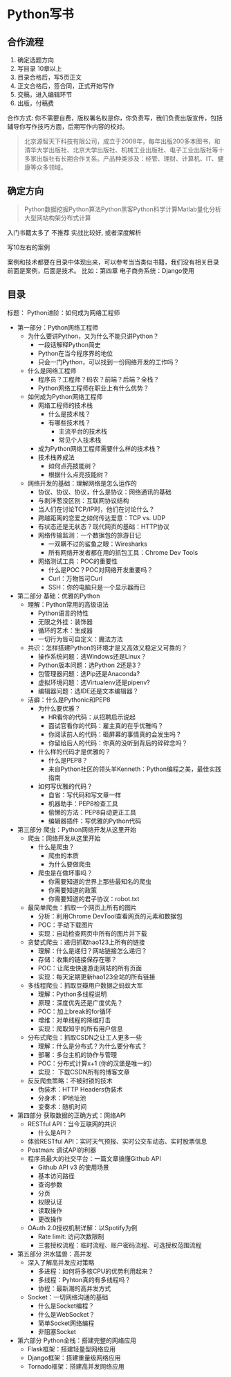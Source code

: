 # Python写书

## 合作流程

1. 确定选题方向
2. 写目录  10章以上
3. 目录合格后，写5页正文
4. 正文合格后，签合同，正式开始写作
5. 交稿，进入编辑环节
6. 出版，付稿费

合作方式: 你不需要自费，版权署名权是你，你负责写，我们负责出版宣传，包括辅导你写作技巧方面，后期写作内容的校对。

> 北京源智天下科技有限公司，成立于2008年，每年出版200多本图书，和清华大学出版社、北京大学出版社、机械工业出版社、电子工业出版社等十多家出版社有长期合作关系。产品种类涉及：经管、理财、计算机、IT、健康等众多领域。

## 确定方向

> Python数据挖掘Python算法Python黑客Python科学计算Matlab量化分析大型网站构架分布式计算

入门书籍太多了 不推荐 实战比较好, 或者深度解析

写10左右的案例

案例和技术都要在目录中体现出来，可以参考当当类似书籍，我们没有相关目录
前面是案例，后面是技术。
比如：第四章 电子商务系统：Django使用



## 目录

标题： Python进阶：如何成为网络工程师
- 第一部分：Python网络工程师
    - 为什么要讲Python，又为什么不能只讲Python？
        - 一段话解释Python简史
        - Python在当今程序界的地位
        - 只会一门Python，可以找到一份网络开发的工作吗？
    - 什么是网络工程师
        - 程序员？工程师？码农？前端？后端？全栈？
        - Python网络工程师在职业上有什么优势？
    - 如何成为Python网络工程师
        - 网络工程师的技术栈
            - 什么是技术栈？
            - 有哪些技术栈？
                - 主流平台的技术栈
                - 常见个人技术栈
        - 成为Python网络工程师需要什么样的技术栈？
        - 技术栈养成法
            - 如何点亮技能树？
            - 根据什么点亮技能树？
    - 网络开发的基础：理解网络是怎么运作的
        - 协议、协议、协议，什么是协议：网络通讯的基础
        - 与剥洋葱没区别：互联网协议结构
        - 当人们在讨论TCP/IP时，他们在讨论什么？
        - 跨越距离的恋爱之如何传达爱意：TCP vs. UDP
        - 有状态还是无状态？现代网页的基础：HTTP协议
        - 网络传输监测：一个数据包的旅游日记
            - 一双瞒不过的鲨鱼之眼：Wiresharks
            - 所有网络开发者都在用的抓包工具：Chrome Dev Tools
        - 网络测试工具：POC的重要性
            - 什么是POC？POC对网络开发重要吗？
            - Curl：万物皆可Curl
            - SSH：你的电脑只是一个显示器而已
- 第二部分 基础：优雅的Python
    - 理解：Python常用的高级语法
        - Python语言的特性
        - 无限之外挂：装饰器
        - 循环的艺术：生成器
        - 一切行为皆可自定义：魔法方法
    - 共识：怎样搭建Python的环境才是又高效又稳定又可靠的？
        - 操作系统问题：选Windows还是Linux？
        - Python版本问题：选Python 2还是3？
        - 包管理器问题：选Pip还是Anaconda?
        - 虚拟环境问题：选Virtualenv还是pipenv?
        - 编辑器问题：选IDE还是文本编辑器？
    - 洁癖：什么是Pythonic和PEP8
        - 为什么要优雅？
            - HR看你的代码：从招聘启示说起
            - 面试官看你的代码：雇主真的在乎优雅吗？
            - 你阅读前人的代码：砸屏幕的事情真的会发生吗？
            - 你留给后人的代码：你真的没听到背后的碎碎念吗？
        - 什么样的代码才是优雅的？
            - 什么是PEP8？
            - 来自Python社区的领头羊Kenneth：Python编程之美，最佳实践指南
        - 如何写优雅的代码？
            - 自省：写代码和写文章一样
            - 机器助手：PEP8检查工具
            - 偷懒的方法：PEP8自动更正工具
            - 编辑器插件：写优雅的Python代码
- 第三部分 爬虫：Python网络开发从这里开始
    - 爬虫：网络开发从这里开始
        - 什么是爬虫？
            - 爬虫的本质
            - 为什么要做爬虫
        - 爬虫是在做坏事吗？
            - 你需要知道的世界上那些最知名的爬虫
            - 你需要知道的政策
            - 你需要知道的君子协议：robot.txt
    - 最简单爬虫：抓取一个网页上所有的图片
        - 分析：利用Chrome DevTool查看网页的元素和数据包
        - POC：手动下载图片
        - 实现：自动检查网页中所有的图片并下载
    - 贪婪式爬虫：递归抓取hao123上所有的链接
        - 理解：什么是递归？网站链接怎么递归？
        - 存储：收集的链接保存在哪？
        - POC：让爬虫快速游走网站的所有页面
        - 实现：每天定期更新hao123全站的所有链接
    - 多线程爬虫：抓取豆瓣用户数据之蚂蚁大军
        - 理解：Python多线程说明
        - 原理：深度优先还是广度优先？
        - POC：加上break的for循环
        - 增维：对单线程的降维打击
        - 实现：爬取知乎的所有用户信息
    - 分布式爬虫：抓取CSDN之让工人更多一些
        - 理解：什么是分布式？为什么要分布式？
        - 部署：多台主机的协作与管理
        - POC：分布式计算x+1 (你的汉堡是唯一的）
        - 实现： 下载CSDN所有的博客文章
    - 反反爬虫策略：不被封锁的技术
        - 伪装术：HTTP Headers伪装术
        - 分身术：IP地址池
        - 变奏术：随机时间
- 第四部分 获取数据的正确方式：网络API
    - RESTful API：当今互联网的共识
        - 什么是API？
    - 体验RESTful API：实时天气预报、实时公交车动态、实时股票信息
    - Postman: 调试API的利器
    - 程序员最大的社交平台：一篇文章搞懂Github API
        - Github API v3 的使用场景
        - 基本访问路径
        - 查询参数
        - 分页
        - 权限认证
        - 读取操作
        - 更改操作
    - OAuth 2.0授权机制详解：以Spotify为例
        - Rate limit: 访问次数限制
        - 三套授权流程：临时流程、账户密码流程、可选授权范围流程
- 第五部分 洪水猛兽：高并发
    - 深入了解高并发应对策略
        - 多进程：如何将多核CPU的优势利用起来？
        - 多线程：Pyhton真的有多线程吗？
        - 协程：最新潮的高并发方式
    - Socket：一切网络沟通的基础
        - 什么是Socket编程？
        - 什么是WebSocket？
        - 简单Socket网络编程
        - 非阻塞Socket
- 第六部分 Python全栈：搭建完整的网络应用
    - Flask框架：搭建轻量型网络应用
    - Django框架：搭建重量级网络应用
    - Tornado框架：搭建高并发网络应用